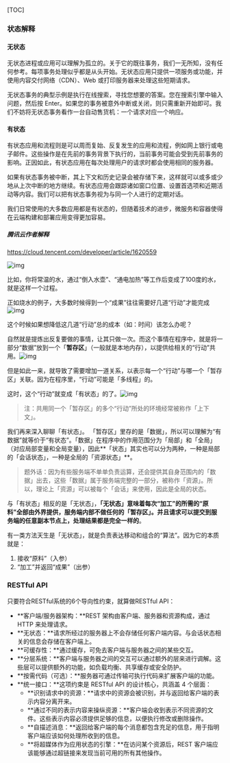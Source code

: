 [TOC]

### 状态解释

#### 无状态

无状态进程或应用可以理解为孤立的。关于它的既往事务，我们一无所知，没有任何参考。每项事务处理似乎都是从头开始。无状态应用只提供一项服务或功能，并使用内容交付网络（CDN）、Web 或打印服务器来处理这些短期请求。 

无状态事务的典型示例是执行在线搜索，寻找您想要的答案。您在搜索引擎中输入问题，然后按 Enter。如果您的事务被意外中断或关闭，则只需重新开始即可。我们不妨将无状态事务看作一台自动售货机：一个请求对应一个响应。 

#### 有状态

有状态应用和流程则是可以周而复始、反复发生的应用和流程，例如网上银行或电子邮件。这些操作是在先前的事务背景下执行的，当前事务可能会受到先前事务的影响。正因如此，有状态应用在每次处理用户的请求时都会使用相同的服务器。 

如果有状态事务被中断，其上下文和历史记录会被存储下来，这样就可以或多或少地从上次中断的地方继续。有状态应用会跟踪诸如窗口位置、设置首选项和近期活动等内容。我们可以把有状态事务视为与同一个人进行的定期对话。

我们日常使用的大多数应用都是有状态的，但随着技术的进步，微服务和容器使得在云端构建和部署应用变得更加容易。 

##### 腾讯云作者解释

https://cloud.tencent.com/developer/article/1620559

![img](https://ask.qcloudimg.com/http-save/7234372/knzhodgxbh.png?imageView2/2/w/1620)

比如，你将常温的水，通过“倒入水壶”、“通电加热”等工作后变成了100度的水，就是这样一个过程。

正如烧水的例子，大多数时候得到一个“成果”往往需要好几道“行动”才能完成![img](https://ask.qcloudimg.com/http-save/7234372/564obsca77.png?imageView2/2/w/1620)

这个时候如果想降低这几道“行动”总的成本（如：时间）该怎么办呢？

自然就是提炼出反复要做的事情，让其只做一次。而这个事情在程序中，就是将一部分“数据”放到一个「**暂存区**」（一般就是本地内存），以提供给相关的“行动”共用。![img](https://ask.qcloudimg.com/http-save/7234372/xy5hp32gin.png?imageView2/2/w/1620)

但是如此一来，就导致了需要增加一道关系，以表示每一个“行动”与哪一个「暂存区」关联。因为在程序里，“行动”可能是「多线程」的。

这时，这个“行动”就变成「有状态」的了。![img](https://ask.qcloudimg.com/http-save/7234372/wpnz6oz896.png?imageView2/2/w/1620)

> 注：共用同一个「暂存区」的多个“行动”所处的环境经常被称作「上下文」。

我们再来深入聊聊「有状态」。
「暂存区」里存的是「数据」，所以可以理解为“有数据”就等价于“有状态”。「数据」在程序中的作用范围分为「局部」和「全局」（对应局部变量和全局变量），因此**「状态」其实也可以分为两种，一种是局部的「会话状态」，一种是全局的「资源状态」**。

> 题外话：因为有些服务端不单单负责运算，还会提供其自身范围内的「数据」出去，这些「数据」属于服务端完整的一部分，被称作「资源」。所以，理论上「资源」可以被每个「会话」来使用，因此是全局的状态。

与「有状态」相反的是「无状态」，**「无状态」意味着每次“加工”的所需的“原料”全部由外界提供，服务端内部不做任何的「暂存区」。并且请求可以提交到服务端的任意副本节点上，处理结果都是完全一样的**。

有一类方法天生是「无状态」，就是负责表达移动和组合的“算法”。因为它的本质就是：

1.  接收“原料”（入参）
2. “加工”并返回“成果”（出参）

### RESTful API

只要符合RESTful系统的6个导向性约束，就算做RESTful API：

- **客户端/服务器架构：**REST 架构由客户端、服务器和资源构成，通过 HTTP 来处理请求。
- **无状态：**请求所经过的服务器上不会存储任何客户端内容。与会话状态相关的信息会存储在客户端上。
- **可缓存性：**通过缓存，可免去客户端与服务器之间的某些交互。
- **分层系统：**客户端与服务器之间的交互可以通过额外的层来进行调解。这些层可以提供额外的功能，如负载均衡、共享缓存或安全防护。
- **按需代码（可选）：**服务器可通过传输可执行代码来扩展客户端的功能。
- **统一接口：**这项约束是 RESTful API 的设计核心，共涵盖 4 个层面：
  - **识别请求中的资源：**请求中的资源会被识别，并与返回给客户端的表示内容分离开来。
  - **通过不同的表示内容来操纵资源：**客户端会收到表示不同资源的文件。这些表示内容必须提供足够的信息，以便执行修改或删除操作。
  - **自描述消息：**返回给客户端的每个消息都包含充足的信息，用于指明客户端应该如何处理所收到的信息。
  - **将超媒体作为应用状态的引擎：**在访问某个资源后，REST 客户端应该能够通过超链接来发现当前可用的所有其他操作。